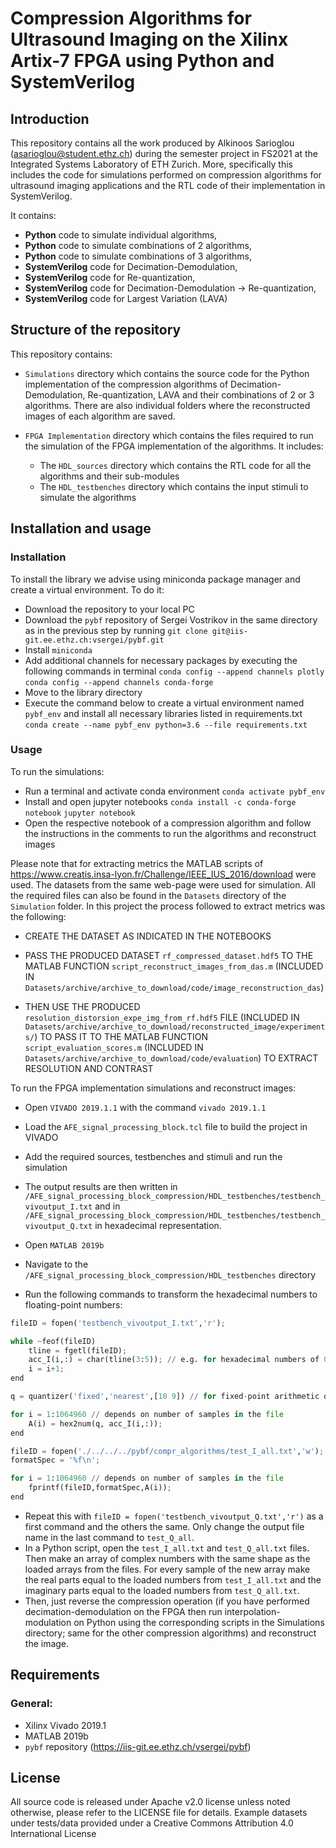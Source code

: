 # Compression Algorithms for Ultrasound Imaging on the Xilinx Artix-7 FPGA using Python and SystemVerilog

## Introduction
This repository contains all the work produced by Alkinoos Sarioglou (asarioglou@student.ethz.ch) during the semester project in FS2021 at the Integrated Systems Laboratory of ETH Zurich.
More, specifically this includes the code for simulations performed on compression algorithms for ultrasound imaging applications and the RTL code of their implementation in SystemVerilog.


It contains:

- **Python** code to simulate individual algorithms,
- **Python** code to simulate combinations of 2 algorithms,
- **Python** code to simulate combinations of 3 algorithms,
- **SystemVerilog** code for Decimation-Demodulation,
- **SystemVerilog** code for Re-quantization,
- **SystemVerilog** code for Decimation-Demodulation -> Re-quantization,
- **SystemVerilog** code for Largest Variation (LAVA)


## Structure of the repository
This repository contains:

- `Simulations` directory which contains the source code for the Python implementation of the compression algorithms of Decimation-Demodulation, Re-quantization, LAVA and their combinations of 2 or 3 algorithms. There are also individual folders where the reconstructed images of each algorithm are saved. 

- `FPGA Implementation` directory which contains the files required to run the simulation of the FPGA implementation of the algorithms. It includes:

    - The `HDL_sources` directory which contains the RTL code for all the algorithms and their sub-modules
    - The `HDL_testbenches` directory which contains the input stimuli to simulate the algorithms


## Installation and usage

### Installation
To install the library we advise using miniconda package manager and create a virtual environment.
To do it:

- Download the repository to your local PC
- Download the `pybf` repository of Sergei Vostrikov in the same directory as in the previous step by running `git clone git@iis-git.ee.ethz.ch:vsergei/pybf.git`
- Install `miniconda`
- Add additional channels for necessary packages by executing the following commands in terminal
`conda config --append channels plotly`
`conda config --append channels conda-forge`
- Move to the library directory
- Execute the command below to create a virtual environment named `pybf_env` and install all necessary libraries listed in requirements.txt
`conda create --name pybf_env python=3.6 --file requirements.txt`

### Usage
To run the simulations:

- Run a terminal and activate conda environment
`conda activate pybf_env`
- Install and open jupyter notebooks
`conda install -c conda-forge notebook`
`jupyter notebook`
- Open the respective notebook of a compression algorithm and follow the instructions in the comments
to run the algorithms and reconstruct images

Please note that for extracting metrics the MATLAB scripts of https://www.creatis.insa-lyon.fr/Challenge/IEEE_IUS_2016/download were used. The datasets from the same web-page were used for simulation. All the required files can also be found in the `Datasets` directory of the `Simulation` folder. In this project the process followed to extract metrics was the following:

- CREATE THE DATASET AS INDICATED IN THE NOTEBOOKS
- PASS THE PRODUCED DATASET `rf_compressed_dataset.hdf5` TO THE MATLAB FUNCTION `script_reconstruct_images_from_das.m` (INCLUDED IN `Datasets/archive/archive_to_download/code/image_reconstruction_das`)

- THEN USE THE PRODUCED `resolution_distorsion_expe_img_from_rf.hdf5` FILE (INCLUDED IN `Datasets/archive/archive_to_download/reconstructed_image/experiments/`) TO PASS IT TO THE MATLAB FUNCTION `script_evaluation_scores.m` (INCLUDED IN `Datasets/archive/archive_to_download/code/evaluation`) TO EXTRACT RESOLUTION AND CONTRAST

To run the FPGA implementation simulations and reconstruct images:

- Open `VIVADO 2019.1.1` with the command `vivado 2019.1.1`
- Load the `AFE_signal_processing_block.tcl` file to build the project in VIVADO
- Add the required sources, testbenches and stimuli and run the simulation
- The output results are then written in `/AFE_signal_processing_block_compression/HDL_testbenches/testbench_vivoutput_I.txt` and in `/AFE_signal_processing_block_compression/HDL_testbenches/testbench_vivoutput_Q.txt` in hexadecimal representation.

- Open `MATLAB 2019b`
- Navigate to the `/AFE_signal_processing_block_compression/HDL_testbenches` directory
- Run the following commands to transform the hexadecimal numbers to floating-point numbers:
```python
fileID = fopen('testbench_vivoutput_I.txt','r');
```
```python
while ~feof(fileID)
    tline = fgetl(fileID);
    acc_I(i,:) = char(tline(3:5)); // e.g. for hexadecimal numbers of 0xfaa (characters 3-5 are the hexadecimal digits) if more digits e.g. 0xfaaaa then char(tline(3:7))
    i = i+1;
end 
```
```python
q = quantizer('fixed','nearest',[10 9]) // for fixed-point arithmetic of 10-bit with 9 bits fractional part, can change this according to the needs of each project
```
```python
for i = 1:1064960 // depends on number of samples in the file
    A(i) = hex2num(q, acc_I(i,:));
end
```
```python
fileID = fopen('./../../../pybf/compr_algorithms/test_I_all.txt','w'); // save location
formatSpec = '%f\n';
```
```python
for i = 1:1064960 // depends on number of samples in the file
    fprintf(fileID,formatSpec,A(i));
end
```

- Repeat this with `fileID = fopen('testbench_vivoutput_Q.txt','r')` as a first command and the others the same. Only change the output file name in the last command to `test_Q_all`.
- In a Python script, open the `test_I_all.txt` and `test_Q_all.txt` files. Then make an array of complex numbers with the same shape as the loaded arrays from the files. For every sample of the new array make the real parts equal to the loaded numbers from `test_I_all.txt` and the imaginary parts equal to the loaded numbers from `test_Q_all.txt`.
- Then, just reverse the compression operation (if you have performed decimation-demodulation on the FPGA then run interpolation-modulation on Python using the corresponding scripts in the Simulations directory; same for the other compression algorithms) and reconstruct the image.

## Requirements

### General:
- Xilinx Vivado 2019.1
- MATLAB 2019b
- `pybf` repository (https://iis-git.ee.ethz.ch/vsergei/pybf)


## License
All source code is released under Apache v2.0 license unless noted otherwise, please refer to the LICENSE file for details.
Example datasets under tests/data provided under a Creative Commons Attribution 4.0 International License

